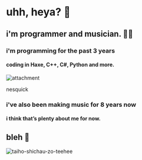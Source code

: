 # uhh, heya? 👋
## i'm programmer and musician. 😶‍🌫️

### i'm programming for the past 3 years

#### coding in **Haxe**, **C++**, **C#**, **Python** and more.


![attachment](https://github.com/user-attachments/assets/24c78a2e-2249-4e44-a4a0-4f47fba4936a)

nesquick

### i've also been making music for 8 years now
#### i think that’s plenty about me for now.

## bleh 🤗
![taiho-shichau-zo-teehee](https://github.com/user-attachments/assets/7c53e2e9-25fc-4dfe-9bc0-04e9721904c4)
